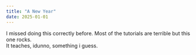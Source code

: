 ```yaml
---
title: "A New Year"
date: 2025-01-01
---
```

I missed doing this correctly before.  Most of the tutorials are terrible but this one rocks.  
It teaches, idunno, something i guess.  

